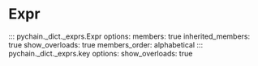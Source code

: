 # Expr

::: pychain._dict._exprs.Expr
    options:
      members: true
      inherited_members: true
      show_overloads: true
      members_order: alphabetical
::: pychain._dict._exprs.key
    options:
      show_overloads: true
